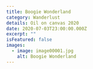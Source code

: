 ```yaml
---
title: Boogie Wonderland
category: Wanderlust
details: Oil on canvas 2020
date: 2020-07-03T23:00:00.000Z
excerpt: ""
isFeatured: false
images:
  - image: image00001.jpg
    alt: Boogie Wonderland
---
```

